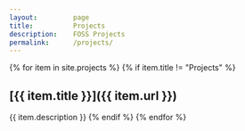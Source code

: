 ```yaml
---
layout:         page
title:          Projects
description:    FOSS Projects
permalink:      /projects/
---
```


{% for item in site.projects %}
  {% if item.title != "Projects" %}
## [{{ item.title }}]({{ item.url }})

{{ item.description }}
  {% endif %}
{% endfor %}
